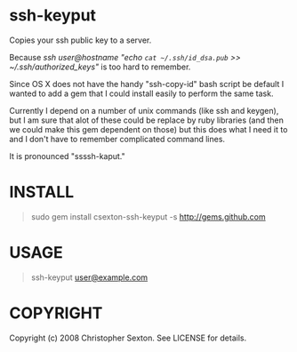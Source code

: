 ssh-keyput
==========

Copies your ssh public key to a server.

Because <i>ssh user@hostname "echo `cat ~/.ssh/id_dsa.pub` >> ~/.ssh/authorized_keys"</i> is too hard to remember.

Since OS X does not have the handy "ssh-copy-id" bash script be default I wanted to add a gem that I could install easily to perform the same task. 

Currently I depend on a number of unix commands (like ssh and keygen), but I am sure that alot of these could be replace by ruby libraries (and then we could make this gem dependent on those) but this does what I need it to and I don't have to remember complicated command lines.

It is pronounced "ssssh-kaput."

INSTALL
=======

> sudo gem install csexton-ssh-keyput -s http://gems.github.com

USAGE
=====

> ssh-keyput user@example.com


COPYRIGHT
=========

Copyright (c) 2008 Christopher Sexton. See LICENSE for details.
